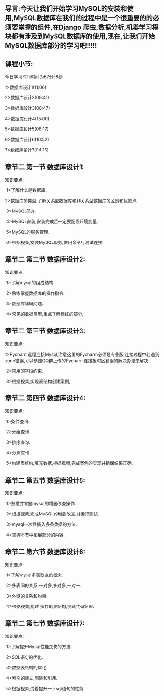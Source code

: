 ## 导言:今天让我们开始学习MySQL的安装和使用,MySQL数据库在我们的过程中是一个很重要的的必须要掌握的组件,在Django,爬虫,数据分析,机器学习模块都有涉及到MySQL数据库的使用,现在,让我们开始MySQL数据库部分的学习吧!!!!!

## 课程小节:  

今日学习时间时间为67分58秒

1>数据库设计1(11:06)

2>数据库设计2(09:41)

3>数据库设计3(08:47)

4>数据库设计4(15:00)

5>数据库设计5(08:17)

6>数据库设计6(10:52)

7>数据库设计7(04:15)

## 章节二  第一节 数据库设计1:
   知识要点:

​        1>了解什么是数据库.

​        2>数据库的类型,了解关系型数据库和非关系型数据库的区别和优缺点.

​        3>MySQL简介.

​        4>MySQL安装,安装完成后一定要配置环境变量.

​        5>MySQL的服务管理.

​        6>根据视频,安装MySQL服务,使用命令行测试连接.

## 章节二  第二节 数据库设计2:
   知识要点:

​        1>了解mysql的组成结构.

​        2>熟练掌握数据库的操作指令.

​        3>数据库编码问题.

​        4>常见的数据类型,重点了解标红的部分.

## 章节二  第三节 数据库设计3:
   知识要点:

​        1>Pycharm远程连接Mysql,注意这里的Pycharm必须是专业版,连接过程中若遇到zone错误,可以参照QQ群上传的Pycharm连接报时区错误的解决办法来解决.

​        2>常用的字段约束.

​        3>根据视频,实现表结构创建案例,

## 章节二  第四节 数据库设计4:
   知识要点:

​        1>条件查询.

​        2>分组查询.

​        3>排序查询.

​        4>分页查询.

​        5>构建表结构,填充数据,根据视频,完成案例的实现并确保结果正确.

## 章节二  第五节 数据库设计5:
   知识要点:

​        1>熟悉并掌握mysql的增删改查操作.

​        2>根据视频,完成MySQL的增删改查,并运行测试.

​        3>mysql一次性插入多条数据的方法.

​        4>掌握本节中拓展部分的内容.

## 章节二  第六节 数据库设计6:
   知识要点:

​        1>了解mysql多表联查的概念.

​        2>多表间的关系:一对多,多对多,一对一.

​        3>外键的关系和约束.

​        4>根据视频,构建 操作的表结构,测试代码结果.

## 章节二  第七节 数据库设计7:
   知识要点:

​        1>了解提升Mysql性能加快的方法.

​        2>SQL语句的优化.

​        3>数据表结构的优化.

​        4>索引的建立,删除和引用.

​        5>根据视频,试着提升一下sql语句的性能.